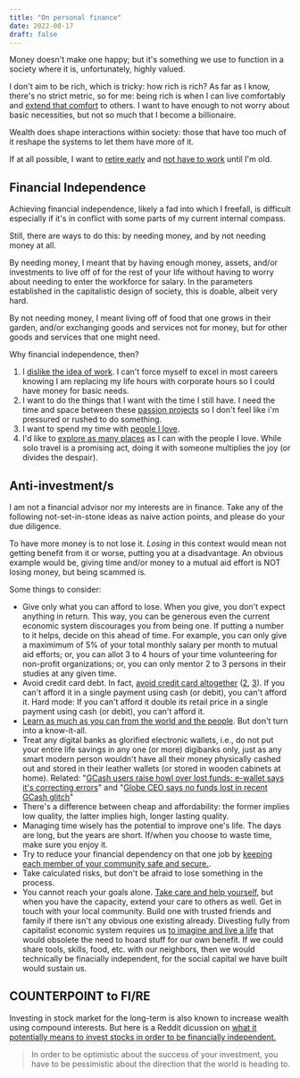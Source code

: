 ```yaml
---
title: "On personal finance"
date: 2022-08-17
draft: false
---
```


Money doesn't make one happy;
but it's something we use to function
in a society where it is, unfortunately, highly valued.

I don't aim to be rich, which is tricky: how rich is rich?
As far as I know, there's no strict metric, so for me:
being rich is when I can live comfortably and [extend that comfort](/mutual-aid)
to others. I want to have enough to not worry about basic necessities,
but not so much that I become a billionaire.

Wealth does shape interactions within society:
those that have too much of it reshape the systems to let them have more of it.

If at all possible,
I want to [retire early](/simple-living) and
[not have to work](/anti-work) until I'm old.

## Financial Independence

Achieving financial independence, likely a fad into which I
freefall, is difficult especially if it's in
conflict with some parts of my current internal compass.

Still, there are ways to do this: by needing money, and by not needing
money at all.

By needing money, I meant that by having enough money, assets, and/or
investments to live off of for the rest of your life without having to
worry about needing to enter the workforce for salary. In the parameters
established in the capitalistic design of society, this is doable,
albeit very hard.

By not needing money, I meant living off of food that one grows in their
garden, and/or exchanging goods and services not for money, but for
other goods and services that one might need.

Why financial independence, then?

1. I [dislike the idea of work](/anti-work). I can't force myself to
   excel in most careers knowing I am replacing my life hours with
   corporate hours so I could have money for basic needs.
2. I want to do the things that I want with the time I still have. I need the time and space between these [passion projects](/di-why) so I
   don't feel like i'm pressured or rushed to do something.
3. I want to spend my time with [people I love](/friendship).
4. I'd like to [explore as many places](/travel) as I can with the people I love.
   While solo travel is a promising act, doing it with someone
   multiplies the joy (or divides the despair).

## Anti-investment/s

I am not a financial advisor nor my interests are in finance. Take any
of the following not-set-in-stone ideas as naive action points, and
please do your due diligence.

To have more money is to not lose it. *Losing* in this context would
mean not getting benefit from it or worse, putting you at a
disadvantage. An obvious example would be, giving time and/or money to a
mutual aid effort is NOT losing money, but being scammed is.

Some things to consider:

- Give only what you can afford to lose. When you give, you don't expect
  anything in return. This way, you can be generous even the current
  economic system discourages you from being one. If putting a number to
  it helps, decide on this ahead of time. For example, you can only give
  a maximimum of 5% of your total monthly salary per month to mutual aid
  efforts; or, you can allot 3 to 4 hours of your time volunteering for
  non-profit organizations; or, you can only mentor 2 to 3 persons in
  their studies at any given time.
- Avoid credit card debt. In fact, [avoid credit card altogether](https://www.youtube.com/watch?v=wqhGyLP9Q0o)
  ([2](https://www.youtube.com/watch?v=bua07BbeJC0),
  [3](https://www.youtube.com/watch?v=v6zgmhsCLnc)). If you can't afford
  it in a single payment using cash (or debit), you can't afford it.
  Hard mode: If you can't afford it double its retail price in a single
  payment using cash (or debit), you can't afford it.
- [Learn as much as you can from the world and the people](/being-critical). But don't turn into a know-it-all.
- Treat any digital banks as glorified electronic wallets, i.e., do not
  put your entire life savings in any one (or more) digibanks only, just
  as any smart modern person wouldn't have all their money physically
  cashed out and stored in their leather wallets (or stored in wooden
  cabinets at home). Related: "[GCash users raise howl over lost funds; e-wallet says it's correcting errors](https://www.gmanetwork.com/news/money/companies/926513/gcash-users-raise-howl-over-lost-funds-e-wallet-says-it-s-correcting-errors/story/)" and "[Globe CEO says no funds lost in recent GCash glitch](https://news.abs-cbn.com/business/2024/11/11/globe-ceo-says-no-funds-lost-in-recent-gcash-glitch-1813)"
- There's a difference between cheap and affordability: the former
  implies low quality, the latter implies high, longer lasting quality.
- Managing time wisely has the potential to improve one's life. The days
  are long, but the years are short. If/when you choose to waste time, make sure
  you enjoy it.
- Try to reduce your financial dependency on that one job by [keeping each member of your community safe and secure.](/community).
- Take calculated risks, but don't be afraid to lose something in the
  process.
- You cannot reach your goals alone. [Take care and help yourself](/health), but when you have the capacity, extend your care
  to others as well. Get in touch with your local community. Build one
  with trusted friends and family if there isn't any obvious one
  existing already. Divesting fully from capitalist economic system
  requires us [to imagine and live a life](/prefiguration) that would obsolete the need to
  hoard stuff for our own benefit. If we could share tools, skills,
  food, etc. with our neighbors, then we would technically be finacially
  independent, for the social capital we have built would sustain us.


## COUNTERPOINT to FI/RE

Investing in stock market for the long-term is also known to increase
wealth using compound interests. But here is a Reddit dicussion on [what it potentially means to invest stocks in order to be financially independent.](https://old.reddit.com/r/antiwork/comments/c7qkjw/rant_you_know_those_comments_here_that_recommend/)

> In order to be optimistic about the success of your investment, you
> have to be pessimistic about the direction that the world is heading
> to.


